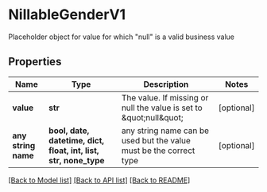 # NillableGenderV1

Placeholder object for value for which \"null\" is a valid business value

## Properties
Name | Type | Description | Notes
------------ | ------------- | ------------- | -------------
**value** | **str** | The value. If missing or null the value is set to \&quot;null\&quot; | [optional] 
**any string name** | **bool, date, datetime, dict, float, int, list, str, none_type** | any string name can be used but the value must be the correct type | [optional]

[[Back to Model list]](../README.md#documentation-for-models) [[Back to API list]](../README.md#documentation-for-api-endpoints) [[Back to README]](../README.md)


